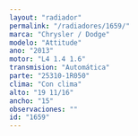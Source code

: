 ```yaml
---
layout: "radiador"
permalink: "/radiadores/1659/"
marca: "Chrysler / Dodge"
modelo: "Attitude"
ano: "2013"
motor: "L4 1.4 1.6"
transmision: "Automática"
parte: "25310-1R050"
clima: "Con clima"
alto: "19 11/16"
ancho: "15"
observaciones: ""
id: "1659"
---
```


